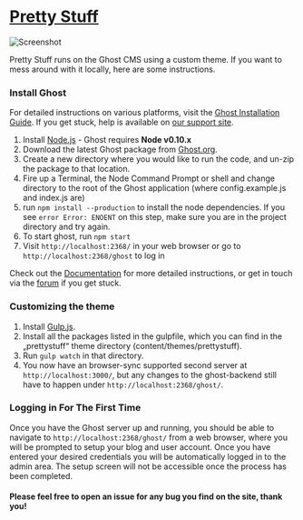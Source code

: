 # [Pretty Stuff](http://prettystuff.io)

![Screenshot](https://d13yacurqjgara.cloudfront.net/users/13314/screenshots/1715582/prettystuff_ipad.png)

Pretty Stuff runs on the Ghost CMS using a custom theme. If you want to mess around with it locally, here are some instructions.

### Install Ghost
For detailed instructions on various platforms, visit the [Ghost Installation Guide](http://support.ghost.org/installation/). If you get stuck, help is available on [our support site](http://support.ghost.org/).

1. Install [Node.js](http://nodejs.org) - Ghost requires **Node v0.10.x**
1. Download the latest Ghost package from [Ghost.org](http://ghost.org/download). 
1. Create a new directory where you would like to run the code, and un-zip the package to that location.
1. Fire up a Terminal, the Node Command Prompt or shell and change directory to the root of the Ghost application (where config.example.js and index.js are)
1. run `npm install --production` to install the node dependencies. If you see `error Error: ENOENT` on this step, make sure you are in the project directory and try again.
1. To start ghost, run `npm start`
1. Visit `http://localhost:2368/` in your web browser or go to `http://localhost:2368/ghost` to log in

Check out the [Documentation](http://support.ghost.org/) for more detailed instructions, or get in touch via the [forum](http://ghost.org/forum) if you get stuck.

### Customizing the theme 
1. Install [Gulp.js](http://gulpjs.com/).
1. Install all the packages listed in the gulpfile, which you can find in the „prettystuff“ theme directory (content/themes/prettystuff).
1. Run `gulp watch` in that directory.
1. You now have an browser-sync supported second server at `http://localhost:3000/`, but any changes to the ghost-backend still have to happen under `http://localhost:2368/ghost/`.


### Logging in For The First Time
Once you have the Ghost server up and running, you should be able to navigate to `http://localhost:2368/ghost/` from a web browser, where you will be prompted to setup your blog and user account. Once you have entered your desired credentials you will be automatically logged in to the admin area. The setup screen will not be accessible once the process has been completed.

#### Please feel free to open an issue for any bug you find on the site, thank you! 

